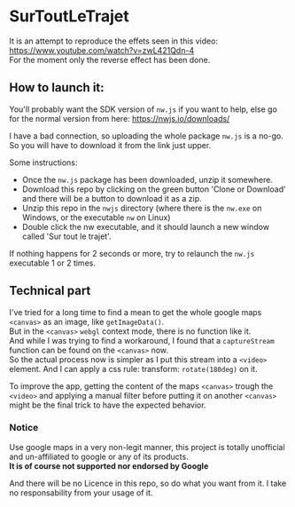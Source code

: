 # SurToutLeTrajet

It is an attempt to reproduce the effets seen in this video: https://www.youtube.com/watch?v=zwL421Qdn-4<br>
For the moment only the reverse effect has been done. 

## How to launch it:

You'll probably want the SDK version of `nw.js` if you want to help, else go for the normal version from here: https://nwjs.io/downloads/

I have a bad connection, so uploading the whole package `nw.js` is a no-go. So you will have to download it from the link just upper.

Some instructions:<br>
- Once the `nw.js` package has been downloaded, unzip it somewhere.<br>
- Download this repo by clicking on the green button 'Clone or Download' and there will be a button to download it as a zip.<br>
- Unzip this repo in the `nwjs` directory (where there is the `nw.exe` on Windows, or the executable `nw` on Linux)<br>
- Double click the nw executable, and it should launch a new window called 'Sur tout le trajet'.

If nothing happens for 2 seconds or more, try to relaunch the `nw.js` executable 1 or 2 times. 

## Technical part

I've tried for a long time to find a mean to get the whole google maps `<canvas>` as an image, like `getImageData()`.<br>
But in the `<canvas>` `webgl` context mode, there is no function like it.<br> 
And while I was trying to find a workaround, I found that a `captureStream` function can be found on the `<canvas>` now.<br>
So the actual process now is simpler as I put this stream into a `<video>` element. And I can apply a css rule: transform: `rotate(180deg)`
on it.

To improve the app, getting the content of the maps `<canvas>` trough the `<video>` and applying a manual filter before putting it 
on another `<canvas>` might be the final trick to have the expected behavior.

### Notice

Use google maps in a very non-legit manner, this project is totally unofficial and un-affiliated to google or any of its products.<br>
<b>It is of course not supported nor endorsed by Google</b>

And there will be no Licence in this repo, so do what you want from it. I take no responsability from your usage of it.
